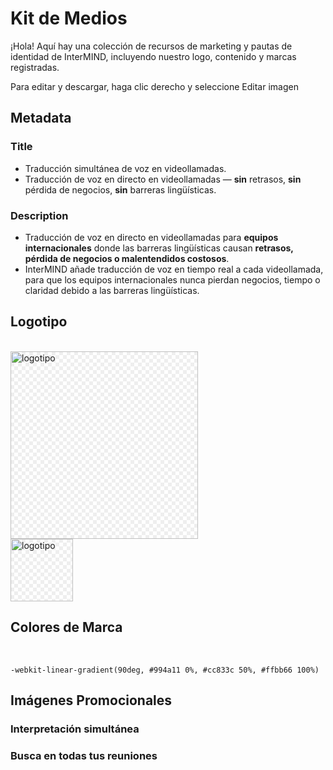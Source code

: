 # Kit de Medios

¡Hola! Aquí hay una colección de recursos de marketing y pautas de identidad de InterMIND, incluyendo nuestro logo, contenido y marcas registradas.

Para editar y descargar, haga clic derecho y seleccione Editar imagen

## Metadata

### Title

- Traducción simultánea de voz en videollamadas.
- Traducción de voz en directo en videollamadas — **sin** retrasos, **sin** pérdida de negocios, **sin** barreras lingüísticas.

### Description

- Traducción de voz en directo en videollamadas para **equipos internacionales** donde las barreras lingüísticas causan **retrasos, pérdida de negocios o malentendidos costosos**.
- InterMIND añade traducción de voz en tiempo real a cada videollamada, para que los equipos internacionales nunca pierdan negocios, tiempo o claridad debido a las barreras lingüísticas.

## Logotipo

<br>
<img src="/logo.png" class="transparency-grid" alt="logotipo" width="300" >

<br>
<img src="/logo.svg" class="transparency-grid" alt="logotipo" width="100">

## Colores de Marca

<br>

```
-webkit-linear-gradient(90deg, #994a11 0%, #cc833c 50%, #ffbb66 100%)
```

## Imágenes Promocionales

### Interpretación simultánea

<ImageGrid :images="[
  { src: '/media-kit/animals-cartoon-3-2.png', alt: 'Interpretación simultánea' },
  { src: '/media-kit/animals-cartoon-1-1.png', alt: 'Interpretación simultánea' },
  { src: '/media-kit/5.png', alt: 'Interpretación simultánea' },
  { src: '/media-kit/6.png', alt: 'Interpretación simultánea' },
  { src: '/media-kit/animals-5-4.png', alt: 'Interpretación simultánea' },
]"/>

### Busca en todas tus reuniones

<ImageGrid :images="[
  { src: '/2d.png', alt: 'Interpretación simultánea' },
  { src: '/2l.png', alt: 'Interpretación simultánea' },
]"/>

<style>

.transparency-grid {
    background-color: #ffffff;
    background-image: 
        linear-gradient(45deg, #eeeeee 25%, transparent 25%, transparent 75%, #eeeeee 75%),
        linear-gradient(45deg, #eeeeee 25%, transparent 25%, transparent 75%, #eeeeee 75%);
    background-size: 12px 12px;
    background-position: 0 0, 6px 6px;
}

</style>
